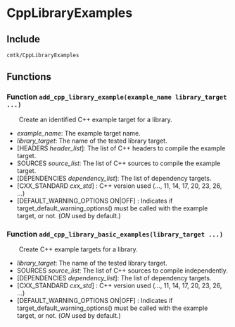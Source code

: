 
# CppLibraryExamples

## Include
`cmtk/CppLibraryExamples`

## Functions
### Function `add_cpp_library_example(example_name library_target ...)`

&ensp;&ensp;&ensp;&ensp;Create an identified C++ example target for a library.

- *example_name*:  The example target name.
- *library_target*:  The name of the tested library target.
- [HEADERS *header_list*]: 	The list of C++ headers to compile the example target.
- SOURCES *source_list*: 	The list of C++ sources to compile the example target.
- [DEPENDENCIES *dependency_list*]: 	The list of dependency targets.
- [CXX_STANDARD *cxx_std*] : 	C++ version used (..., 11, 14, 17, 20, 23, 26, ...)
- [DEFAULT_WARNING_OPTIONS ON|OFF] : 	Indicates if target_default_warning_options() must be called with the example target, or not. (*ON* used by default.)

### Function `add_cpp_library_basic_examples(library_target ...)`

&ensp;&ensp;&ensp;&ensp;Create C++ example targets for a library.

- *library_target*:  The name of the tested library target.
- SOURCES *source_list*: 	The list of C++ sources to compile independently.
- [DEPENDENCIES *dependency_list*]: 	The list of dependency targets.
- [CXX_STANDARD *cxx_std*] : 	C++ version used (..., 11, 14, 17, 20, 23, 26, ...)
- [DEFAULT_WARNING_OPTIONS ON|OFF] : 	Indicates if target_default_warning_options() must be called with the example target, or not. (*ON* used by default.)
